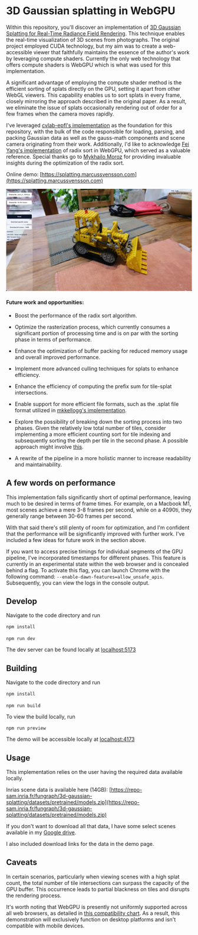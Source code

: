 # 3D Gaussian splatting in WebGPU

Within this repository, you'll discover an implementation of [3D Gaussian Splatting for Real-Time Radiance Field Rendering](https://repo-sam.inria.fr/fungraph/3d-gaussian-splatting/). This technique enables the real-time visualization of 3D scenes from photographs. The original project employed CUDA technology, but my aim was to create a web-accessible viewer that faithfully maintains the essence of the author's work by leveraging compute shaders. Currently the only web technology that offers compute shaders is WebGPU which is what was used for this implementation.

A significant advantage of employing the compute shader method is the efficient sorting of splats directly on the GPU, setting it apart from other WebGL viewers. This capability enables us to sort splats in every frame, closely mirroring the approach described in the original paper. As a result, we eliminate the issue of splats occasionally rendering out of order for a few frames when the camera moves rapidly.

I've leveraged [cvlab-epfl's implementation](https://github.com/cvlab-epfl/gaussian-splatting-web) as the foundation for this repository, with the bulk of the code responsible for loading, parsing, and packing Gaussian data as well as the gauss-math components and scene camera originating from their work. Additionally, I'd like to acknowledge [Fei Yang's implementation](https://github.com/fynv/webgpu_math) of radix sort in WebGPU, which served as a valuable reference. Special thanks go to [Mykhailo Moroz](https://twitter.com/Michael_Moroz_) for providing invaluable insights during the optimization of the radix sort.

Online demo: [https://splatting.marcussvensson.com](https://splatting.marcussvensson.com)

![Alt text](viewer.jpg)

#### Future work and opportunities:

- Boost the performance of the radix sort algorithm.

- Optimize the rasterization process, which currently consumes a significant portion of processing time and is on par with the sorting phase in terms of performance.

- Enhance the optimization of buffer packing for reduced memory usage and overall improved performance.

- Implement more advanced culling techniques for splats to enhance efficiency.

- Enhance the efficiency of computing the prefix sum for tile-splat intersections.

- Enable support for more efficient file formats, such as the .splat file format utilized in [mkkellogg's implementation](https://github.com/mkkellogg/GaussianSplats3D).

- Explore the possibility of breaking down the sorting process into two phases. Given the relatively low total number of tiles, consider implementing a more efficient counting sort for tile indexing and subsequently sorting the depth per tile in the second phase. A possible approach might involve [this](https://on-demand.gputechconf.com/gtc/2014/presentations/S4117-fast-fixed-radius-nearest-neighbor-gpu.pdf).

- A rewrite of the pipeline in a more holistic manner to increase readability and maintainability. 

## A few words on performance

This implementation falls significantly short of optimal performance, leaving much to be desired in terms of frame times. For example, on a Macbook M1, most scenes achieve a mere 3-8 frames per second, while on a 4090ti, they generally range between 30-60 frames per second.

With that said there's still plenty of room for optimization, and I'm confident that the performance will be significantly improved with further work. I've included a few ideas for future work in the section above.

If you want to access precise timings for individual segments of the GPU pipeline, I've incorporated timestamps for different phases. This feature is currently in an experimental state within the web browser and is concealed behind a flag. To activate this flag, you can launch Chrome with the following command: ```--enable-dawn-features=allow_unsafe_apis```. Subsequently, you can view the logs in the console output.

## Develop

Navigate to the code directory and run

```
npm install

npm run dev
```

The dev server can be found locally at [localhost:5173](http://localhost:5173)


## Building

Navigate to the code directory and run

```
npm install

npm run build
```

To view the build locally, run

```
npm run preview
```

The demo will be accessible locally at [localhost:4173](http://localhost:4173)


## Usage

This implementation relies on the user having the required data available locally.

Inrias scene data is available here (14GB): [https://repo-sam.inria.fr/fungraph/3d-gaussian-splatting/datasets/pretrained/models.zip](https://repo-sam.inria.fr/fungraph/3d-gaussian-splatting/datasets/pretrained/models.zip)

If you don't want to download all that data, I have some select scenes available in my [Google drive](https://drive.google.com/drive/folders/1WXCpR3kshQt2jmOtuCBsHKfzt1IMqey2).

I also included download links for the data in the demo page.

## Caveats

In certain scenarios, particularly when viewing scenes with a high splat count, the total number of tile intersections can surpass the capacity of the GPU buffer. This occurrence leads to partial blackness on tiles and disrupts the rendering process.

It's worth noting that WebGPU is presently not uniformly supported across all web browsers, as detailed in [this compatibility chart](https://caniuse.com/webgpu). As a result, this demonstration will exclusively function on desktop platforms and isn't compatible with mobile devices.